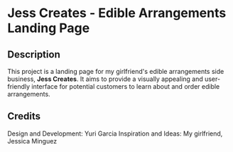 # Jess Creates - Edible Arrangements Landing Page

## Description

This project is a landing page for my girlfriend's edible arrangements side business, **Jess Creates**. It aims to provide a visually appealing and user-friendly interface for potential customers to learn about and order edible arrangements.

## Credits

Design and Development: Yuri Garcia
Inspiration and Ideas: My girlfriend, Jessica Minguez
